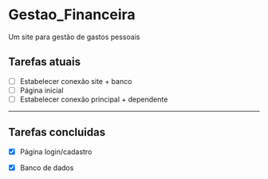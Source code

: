 # Gestao_Financeira
Um site para gestão de gastos pessoais

## Tarefas atuais
- [ ] Estabelecer conexão site + banco
- [ ] Página inicial
- [ ] Estabelecer conexão principal + dependente
---
## Tarefas concluidas
- [x] Página login/cadastro
- [x] Banco de dados

